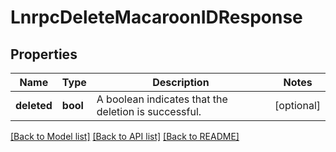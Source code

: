 # LnrpcDeleteMacaroonIDResponse

## Properties
Name | Type | Description | Notes
------------ | ------------- | ------------- | -------------
**deleted** | **bool** | A boolean indicates that the deletion is successful. | [optional] 

[[Back to Model list]](../README.md#documentation-for-models) [[Back to API list]](../README.md#documentation-for-api-endpoints) [[Back to README]](../README.md)


